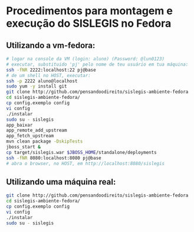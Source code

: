 # Procedimentos para montagem e execução do SISLEGIS no Fedora

## Utilizando a vm-fedora:

```bash
# logar na console da VM (login: aluno) (Password: @lun0123)
# executar, substituido 'pj' pelo nome de teu usuário em tua máquina:
ssh -fNR 2222:localhost:22 pj@base
# de um shell no HOST, executar:
ssh -p 2222 aluno@localhost
sudo yum -y install git
git clone http://github.com/pensandoodireito/sislegis-ambiente-fedora
cd sislegis-ambiente-fedora/
cp config.exemplo config
vi config
./instalar
sudo su - sislegis
app_baixar
app_remote_add_upstream
app_fetch_upstream
mvn clean package -DskipTests
jboss_start &
cp target/sislegis.war $JBOSS_HOME/standalone/deployments
ssh -fNR 8080:localhost:8080 pj@base
# abra o browser, no HOST, em http://localhost:8080/sislegis
```

## Utilizando uma máquina real:

```bash
git clone http://github.com/pensandoodireito/sislegis-ambiente-fedora
cd sislegis-ambiente-fedora/
cp config.exemplo config
vi config
./instalar
sudo su - sislegis
```
